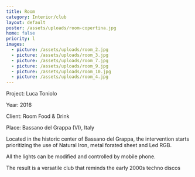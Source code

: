 ```yaml
---
title: Room
category: Interior/club
layout: default
poster: /assets/uploads/room-copertina.jpg
home: false
priority: l
images:
  - picture: /assets/uploads/room_2.jpg
  - picture: /assets/uploads/room_3.jpg
  - picture: /assets/uploads/room_7.jpg
  - picture: /assets/uploads/room_9.jpg
  - picture: /assets/uploads/room_10.jpg
  - picture: /assets/uploads/room_4.jpg
---
```

Project: Luca Toniolo

Year: 2016

Client: Room Food & Drink

Place: Bassano del Grappa (VI), Italy

Located in the historic center of Bassano del Grappa, the intervention starts prioritizing the use of Natural Iron, metal forated sheet and Led RGB.

All the lights can be modified and controlled by mobile phone.

The result is a versatile club that reminds the early 2000s techno discos




